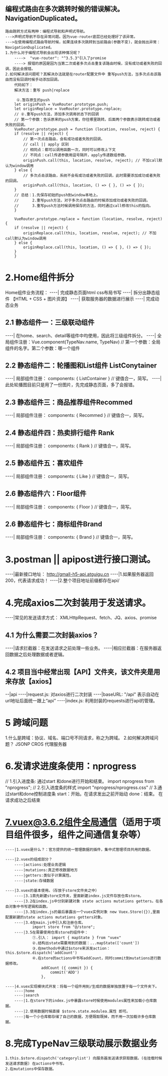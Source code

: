 
## 编程式路由在多次跳转时候的错误解决。 NavigationDuplicated。

    路由跳转方式有两种：编程式导航和声明式导航。
    --->声明式导航不存在异常问题。因为vue-router底层已经处理好了该异常。
    --->在使用编程式路由导航时候，如果连续多次跳转到当前路由(参数不变)，就会抛出异常：NavigationDuplicated。
    1.为什么对于编程式导航会出现该种情况呢？
        ---->  "vue-router": "^3.5.3"引入了promise
        ----> 报错的原因是因为当第二次或者多次点击重复该路由时候，没有成功或者失败的回调，因此会报错。
    2.如何解决该问题呢？其解决办法就是在router配置文件中 重写push方法，当多次点击该路由而没有回调时候手动添加回调。
        代码如下：
        解决方法：重写 push|replace

         ①.暂存原生的push
        let originPush = VueRouter.prototype.push;
        let originReplace = VueRouter.prototype.replace;
        // ②.重写push方法，添加多次调用状态下的回调
        // 第一个参数：告诉原来的push方案，你往哪里跳转。后面两个参数表示跳转成功或者失败的回调。
        VueRouter.prototype.push = function (location, resolve, reject) {
        if (resolve || reject) {
            // 第一次点击路由，会有成功或者失败的回调。
            // call || apply 区别
            // 相同点：都可以调用函数一次，同时可以修改上下文
            // 不同点：call传递参数用逗号隔开，apply传递数组参数。
            originPush.call(this, location, resolve, reject); // 不加call默认为window调用
        } else {
            // 多次点击该路由，系统不会有成功或者失败的回调，此时需要添加成功或者失败的回调。
            originPush.call(this, location, () => { }, () => { });
        }
        // 总结：1.先保存初始的push到window本地上。
        //      2.重写push方法，对于多次点击路由的时候添加成功或者失败的回调。
        //      3.重写push方法时候调用保存的方法，同时通过call修改this的指向。
        }

        VueRouter.prototype.replace = function (location, resolve, reject) {
        if (resolve || reject) {
            originReplace.call(this, location, resolve, reject); // 不加call默认为window调用
        } else {
            originReplace.call(this, location, () => { }, () => { });
        }
        }

# 2.Home组件拆分

  Home组件业务流程：
  ----| 完成静态页面html css布局书写
  ----| 拆分出静态组件                       【HTML + CSS + 图片资源】
  ----| 获取服务器的数据进行展示
  ----| 完成动态业务

## 2.1 静态组件一：三级联动组件
  ----| 在home、search、detail等组件中均使用，因此将三级组件拆分。
  ----| 全局组件注册：Vue.component(TypeNav.name, TypeNav)  // 第一个参数：全局组件的名字。第二个参数：哪一个组件

## 2.2 静态组件二：轮播图和List组件 ListConytainer
  ----| 局部组件注册： components: { ListContainer }     // 键值合一，简写。
  ----| 此处轮播图目前只是用了一份图片，先完成静态页面，多了会报错。

## 2.3 静态组件三：商品推荐组件Recommed
 ----| 局部组件注册： components: { Recommed }           // 键值合一，简写。

## 2.4 静态组件四：热卖排行组件 Rank
----| 局部组件注册： components: { Rank }                // 键值合一，简写。

## 2.5 静态组件五：喜欢组件
----| 局部组件注册： components: { Like }                // 键值合一，简写。

## 2.6 静态组件六：Floor组件
----| 局部组件注册： components: { Floor }                // 键值合一，简写。

## 2.6 静态组件七：商标组件Brand
----| 局部组件注册： components: { Brand }                // 键值合一，简写。

# 3.postman || apipost进行接口测试。
----|最新接口地址： http://gmall-h5-api.atguigu.cn
----|1.如果服务器返回200，代表请求成功！
----|2.整个项目地址前缀都存在api/

# 4.完成axios二次封装用于发送请求。
----|常见的发送请求方式： XMLHttpRequest、fetch、JQ、axios、promise

## 4.1 为什么需要二次封装axios？
----|请求拦截器：在发送请求之前处理一些业务。
----|相应拦截器：在服务器返回数据之后处理数据或者逻辑。

## 4.2 项目当中经常出现【API】文件夹，该文件夹是用来存放【axios】
--|api
    ----|request.js: 对axios进行二次封装
        ----|baseURL: "/api" 表示自动在url地址后面统一跟上“api”
    ----|index.js:   利用封装的requests进行api的管理。

# 5 跨域问题
1.什么是跨域：协议、域名、端口号不同请求，称之为跨域。
2.如何解决跨域问题？ JSONP CROS 代理服务器

# 6.发请求进度条使用：nprogress

// 1.引入进度条: 通过start 和done进行开始和结束。
import nprogress from "nprogress";
// 2.引入进度条的样式
import "nprogress/nprogress.css"
// 3.通过start和done控制进度条
start：开始。在请求发出之前开始动
done：结束。 在请求成功之后结束

# 7.vuex@3.6.2组件全局通信（适用于项目组件很多，组件之间通信复杂等）
    
    ----|1.vuex是什么？：官方提供的统一管理数据的插件，集中式管理项目共用的数据。
    
    ----|2.vuex的组成部分？
        ----|actions:处理业务逻辑
        ----|mutations:真正修改数据地方
        ----|getters:类似于计算属性。
        ----|state:存储数据
    
    ----|3.vuex的基本使用。（存放于store文件夹之中）
        ----|3.1首先新建store文件夹，里面新建index.js文件存放仓库store。
        ----|3.2在index.js中分别新建对象 state actions mutations getters。在各自对象中书写逻辑和函数。
        ----|3.3在index.js的最后暴露出一个vuex实例对象 new Vuex.Store({}),里面配置新建的state actions mutations getters对象。
        ----|3.4在main.js中引入和注册仓库。
                import store from "@/store";
        ----|3.5在需要使用仓库store的组件中：
                ①.引入： import { mapState } from "vuex"
                ②.结构出state需要用到的数据：...mapState(['count'])
                ③.在methods中通过$store来派发action： this.$store.dispatch('addCount') 
                ④.在store的actions中书写addCount，同时commit到mutations进行数据修改。
                    addCount ({ commit }) {
                        commit('ADD')
                    },
    
    ----|4.vuex实现模块式开发：将每一个组件用到/生成的数据单独放置于每一个文件夹下。
        ----|home
        ----|search
        ----|1.在store下的index.js中暴露store时候使用modules属性来加载小仓库数据。
        ----|2.使用数据时候直接 $store.state.modulea.属性 即可。
        ----|每一个小仓库都存储了自己的数据，方便既取既掉，而不用一次加载许多仓库数据。



# 8.完成TypeNav三级联动展示数据业务
    1.this.$store.dispatch('categorylist') 向服务器发送请求获取数据。(在挂载时候发送请求数据) 在actions中书写。
    2.在mutations中保存数据。
